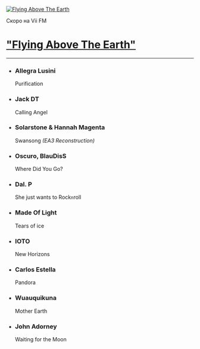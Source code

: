 [![Flying Above The Earth](https://viifm.art/data/image/35345436465.jpg)][1]

Скоро на Vii FM

# ["Flying Above The Earth"][1]

---

- ### Allegra Lusini
  Purification

- ### Jack DT
  Calling Angel

- ### Solarstone & Hannah Magenta
  Swansong _(EA3 Reconstruction)_

- ### Oscuro, BlauDisS
  Where Did You Go?

- ### Dal. P
  She just wants to Rock`n`roll

- ### Made Of Light
  Tears of ice

- ### IOTO
  New Horizons

- ### Carlos Estella
  Pandora

- ### Wuauquikuna
  Mother Earth

- ### John Adorney
  Waiting for the Moon
  

[1]: https://t.me/viifm_lux
